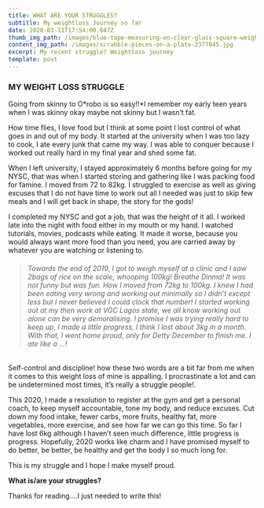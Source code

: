 ```yaml
---
title: WHAT ARE YOUR STRUGGLES?
subtitle: My weightloss Journey so far
date: 2020-03-11T17:54:00.847Z
thumb_img_path: /images/blue-tape-measuring-on-clear-glass-square-weighing-scale-53404.jpg
content_img_path: /images/scrabble-pieces-on-a-plate-2377045.jpg
excerpt: My recent struggle? Weightloss journey
template: post
---
```

### **MY WEIGHT LOSS STRUGGLE**

Going from skinny to O*robo is so easy!!*I remember my early teen years when I was skinny okay maybe not skinny but I wasn’t fat.

How time flies, I love food but I think at some point I lost control of what goes in and out of my body. It started at the university when I was too lazy to cook, I ate every junk that came my way. I was able to conquer because I worked out really hard in my final year and shed some fat.

When I left university, I stayed approximately 6 months before going for my NYSC, that was when I started storing and gathering like I was packing food for famine. I moved from 72 to 82kg. I struggled to exercise as well as giving excuses that I do not have time to work out all I needed was just to skip few meals and I will get back in shape, the story for the gods!

I completed my NYSC and got a job, that was the height of it all. I worked late into the night with food either in my mouth or my hand. I watched tutorials, movies, podcasts while eating. It made it worse, because you would always want more food than you need, you are carried away by whatever you are watching or listening to.

> ###### *Towards the end of 2019, I got to weigh myself at a clinic and I saw 2bags of rice on the scale, whooping 100kg! Breathe Dinma! It was not funny but was fun. How I moved from 72kg to 100kg. I knew I had been eating very wrong and working out minimally so I didn’t except less but I never believed I could clock that number! I started working out at my then work at VGC Lagos state, we all know working out alone can be very demoralising. I promise I was trying really hard to keep up, I made a little progress, I think I lost about 3kg in a month. With that, I went home proud, only for Detty December to finish me. I ate like a …!*

Self-control and discipline! how these two words are a bit far from me when it comes to this weight loss of mine is appalling. I procrastinate a lot and can be undetermined most times, it’s really a struggle people!.

This 2020, I made a resolution to register at the gym and get a personal coach, to keep myself accountable, tone my body, and reduce excuses. Cut down my food intake, fewer carbs, more fruits, healthy fat, more vegetables, more exercise, and see how far we can go this time. So far I have lost 6kg although I haven’t seen much difference, little progress is progress. Hopefully, 2020 works like charm and I have promised myself to do better, be better, be healthy and get the body I so much long for.

This is my struggle and I hope I make myself proud.

**What is/are your struggles?**

Thanks for reading….I just needed to write this!
